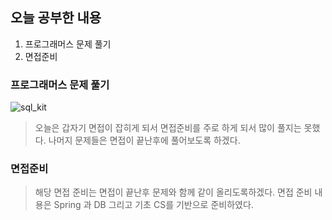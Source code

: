## 오늘 공부한 내용
1. 프로그래머스 문제 풀기 
2. 면접준비

### 프로그래머스 문제 풀기
![sql_kit](https://user-images.githubusercontent.com/51444580/99062723-c1db1b80-25e6-11eb-8d34-ac721d2d3454.PNG)<br/>
>오늘은 갑자기 면접이 잡히게 되서 면접준비를 주로 하게 되서 많이 풀지는 못했다. 나머지 문제들은 면접이 끝난후에 풀어보도록 하겠다.

### 면접준비
>해당 면접 준비는 면접이 끝난후 문제와 함께 같이 올리도록하겠다.
>면접 준비 내용은 Spring 과 DB 그리고 기초 CS를 기반으로 준비하였다.
